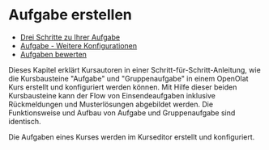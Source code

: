 # Aufgabe erstellen

  * [Drei Schritte zu Ihrer Aufgabe](Three_Steps_to_Your_Task.de.md)
  * [Aufgabe - Weitere Konfigurationen](Task_-_Further_Configurations.de.md)
  * [Aufgaben bewerten](Assess_tasks.de.md)

  

Dieses Kapitel erklärt Kursautoren in einer Schritt-für-Schritt-Anleitung, wie
die Kursbausteine "Aufgabe" und "Gruppenaufgabe" in einem OpenOlat Kurs
erstellt und konfiguriert werden können. Mit Hilfe dieser beiden Kursbausteine
kann der Flow von Einsendeaufgaben inklusive Rückmeldungen und Musterlösungen
abgebildet werden. Die Funktionsweise und Aufbau von Aufgabe und
Gruppenaufgabe sind identisch.

Die Aufgaben eines Kurses werden im Kurseditor erstellt und konfiguriert.

